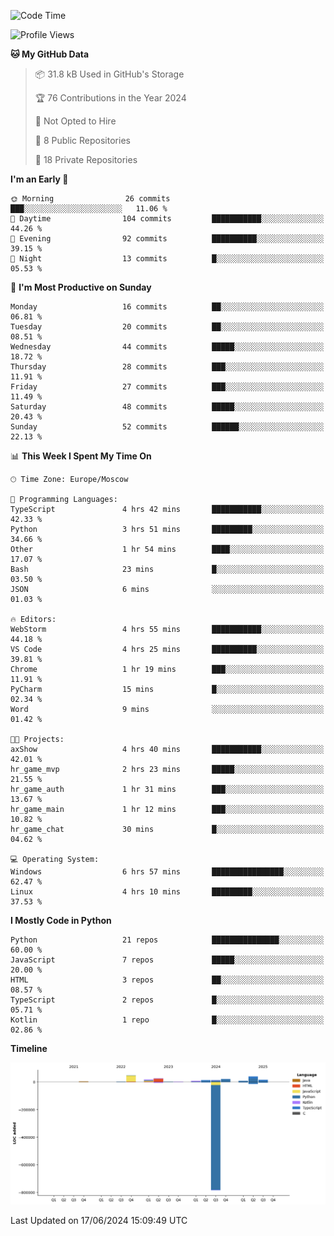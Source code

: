<!--START_SECTION:waka-->
![Code Time](http://img.shields.io/badge/Code%20Time-371%20hrs%2012%20mins-blue)

![Profile Views](http://img.shields.io/badge/Profile%20Views-2-blue)

**🐱 My GitHub Data** 

> 📦 31.8 kB Used in GitHub's Storage 
 > 
> 🏆 76 Contributions in the Year 2024
 > 
> 🚫 Not Opted to Hire
 > 
> 📜 8 Public Repositories 
 > 
> 🔑 18 Private Repositories 
 > 
**I'm an Early 🐤** 

```text
🌞 Morning                26 commits          ███░░░░░░░░░░░░░░░░░░░░░░   11.06 % 
🌆 Daytime                104 commits         ███████████░░░░░░░░░░░░░░   44.26 % 
🌃 Evening                92 commits          ██████████░░░░░░░░░░░░░░░   39.15 % 
🌙 Night                  13 commits          █░░░░░░░░░░░░░░░░░░░░░░░░   05.53 % 
```
📅 **I'm Most Productive on Sunday** 

```text
Monday                   16 commits          ██░░░░░░░░░░░░░░░░░░░░░░░   06.81 % 
Tuesday                  20 commits          ██░░░░░░░░░░░░░░░░░░░░░░░   08.51 % 
Wednesday                44 commits          █████░░░░░░░░░░░░░░░░░░░░   18.72 % 
Thursday                 28 commits          ███░░░░░░░░░░░░░░░░░░░░░░   11.91 % 
Friday                   27 commits          ███░░░░░░░░░░░░░░░░░░░░░░   11.49 % 
Saturday                 48 commits          █████░░░░░░░░░░░░░░░░░░░░   20.43 % 
Sunday                   52 commits          ██████░░░░░░░░░░░░░░░░░░░   22.13 % 
```


📊 **This Week I Spent My Time On** 

```text
🕑︎ Time Zone: Europe/Moscow

💬 Programming Languages: 
TypeScript               4 hrs 42 mins       ███████████░░░░░░░░░░░░░░   42.33 % 
Python                   3 hrs 51 mins       █████████░░░░░░░░░░░░░░░░   34.66 % 
Other                    1 hr 54 mins        ████░░░░░░░░░░░░░░░░░░░░░   17.07 % 
Bash                     23 mins             █░░░░░░░░░░░░░░░░░░░░░░░░   03.50 % 
JSON                     6 mins              ░░░░░░░░░░░░░░░░░░░░░░░░░   01.03 % 

🔥 Editors: 
WebStorm                 4 hrs 55 mins       ███████████░░░░░░░░░░░░░░   44.18 % 
VS Code                  4 hrs 25 mins       ██████████░░░░░░░░░░░░░░░   39.81 % 
Chrome                   1 hr 19 mins        ███░░░░░░░░░░░░░░░░░░░░░░   11.91 % 
PyCharm                  15 mins             █░░░░░░░░░░░░░░░░░░░░░░░░   02.34 % 
Word                     9 mins              ░░░░░░░░░░░░░░░░░░░░░░░░░   01.42 % 

🐱‍💻 Projects: 
axShow                   4 hrs 40 mins       ███████████░░░░░░░░░░░░░░   42.01 % 
hr_game_mvp              2 hrs 23 mins       █████░░░░░░░░░░░░░░░░░░░░   21.55 % 
hr_game_auth             1 hr 31 mins        ███░░░░░░░░░░░░░░░░░░░░░░   13.67 % 
hr_game_main             1 hr 12 mins        ███░░░░░░░░░░░░░░░░░░░░░░   10.82 % 
hr_game_chat             30 mins             █░░░░░░░░░░░░░░░░░░░░░░░░   04.62 % 

💻 Operating System: 
Windows                  6 hrs 57 mins       ████████████████░░░░░░░░░   62.47 % 
Linux                    4 hrs 10 mins       █████████░░░░░░░░░░░░░░░░   37.53 % 
```

**I Mostly Code in Python** 

```text
Python                   21 repos            ███████████████░░░░░░░░░░   60.00 % 
JavaScript               7 repos             █████░░░░░░░░░░░░░░░░░░░░   20.00 % 
HTML                     3 repos             ██░░░░░░░░░░░░░░░░░░░░░░░   08.57 % 
TypeScript               2 repos             █░░░░░░░░░░░░░░░░░░░░░░░░   05.71 % 
Kotlin                   1 repo              █░░░░░░░░░░░░░░░░░░░░░░░░   02.86 % 
```



**Timeline**

![Lines of Code chart](https://raw.githubusercontent.com/adlemx/adlemx/main/assets/bar_graph.png)


 Last Updated on 17/06/2024 15:09:49 UTC
<!--END_SECTION:waka-->
